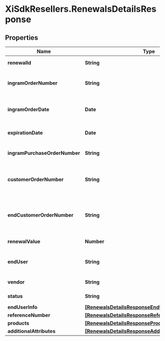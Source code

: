 # XiSdkResellers.RenewalsDetailsResponse

## Properties

Name | Type | Description | Notes
------------ | ------------- | ------------- | -------------
**renewalId** | **String** | Unique Ingram renewal ID. | [optional] 
**ingramOrderNumber** | **String** | The IngramMicro sales order number. | [optional] 
**ingramOrderDate** | **Date** | The IngramMicro sales order date. | [optional] 
**expirationDate** | **Date** | Renewal expiration date. | [optional] 
**ingramPurchaseOrderNumber** | **String** | Ingram purchase order number. | [optional] 
**customerOrderNumber** | **String** | The reseller&#39;s order number for reference in their system. | [optional] 
**endCustomerOrderNumber** | **String** | The end customer&#39;s order number for reference in their system. | [optional] 
**renewalValue** | **Number** | The value of the renewal. | [optional] 
**endUser** | **String** | The company name for the end user/customer. | [optional] 
**vendor** | **String** | The name of the vendor. | [optional] 
**status** | **String** | The status of the renewal. | [optional] 
**endUserInfo** | [**[RenewalsDetailsResponseEndUserInfoInner]**](RenewalsDetailsResponseEndUserInfoInner.md) |  | [optional] 
**referenceNumber** | [**[RenewalsDetailsResponseReferenceNumberInner]**](RenewalsDetailsResponseReferenceNumberInner.md) |  | [optional] 
**products** | [**[RenewalsDetailsResponseProductsInner]**](RenewalsDetailsResponseProductsInner.md) |  | [optional] 
**additionalAttributes** | [**[RenewalsDetailsResponseAdditionalAttributesInner]**](RenewalsDetailsResponseAdditionalAttributesInner.md) |  | [optional] 


